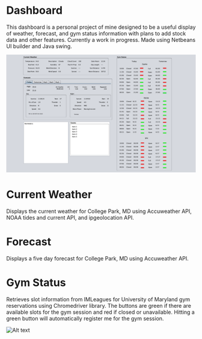 # Dashboard

This dashboard is a personal project of mine designed to be a useful display of weather, forecast, and gym status information with plans to add stock data and other features. Currently a work in progress. Made using Netbeans UI builder and Java swing.


![Alt text](full-image.png?raw=true "full-image")

# Current Weather

Displays the current weather for College Park, MD using Accuweather API, NOAA tides and current API, and ipgeolocation API.

# Forecast

Displays a five day forecast for College Park, MD using Accuweather API.

# Gym Status

Retrieves slot information from IMLeagues for University of Maryland gym reservations using Chromedriver library. The buttons are green if there are available slots for the gym session and red if closed or unavailable. Hitting a green button will automatically register me for the gym session.

![Alt text](reservespot.gif?raw=true "full-image")
